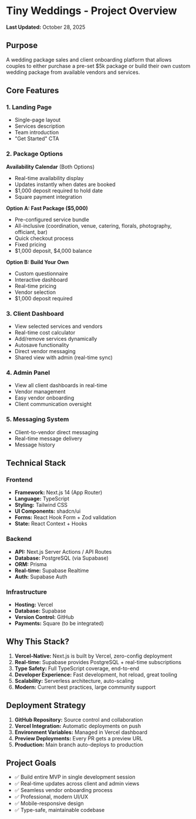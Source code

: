 # Tiny Weddings - Project Overview

**Last Updated:** October 28, 2025

## Purpose
A wedding package sales and client onboarding platform that allows couples to either purchase a pre-set $5k package or build their own custom wedding package from available vendors and services.

## Core Features

### 1. Landing Page
- Single-page layout
- Services description
- Team introduction
- "Get Started" CTA

### 2. Package Options

**Availability Calendar** (Both Options)
- Real-time availability display
- Updates instantly when dates are booked
- $1,000 deposit required to hold date
- Square payment integration

**Option A: Fast Package ($5,000)**
- Pre-configured service bundle
- All-inclusive (coordination, venue, catering, florals, photography, officiant, bar)
- Quick checkout process
- Fixed pricing
- $1,000 deposit, $4,000 balance

**Option B: Build Your Own**
- Custom questionnaire
- Interactive dashboard
- Real-time pricing
- Vendor selection
- $1,000 deposit required

### 3. Client Dashboard
- View selected services and vendors
- Real-time cost calculator
- Add/remove services dynamically
- Autosave functionality
- Direct vendor messaging
- Shared view with admin (real-time sync)

### 4. Admin Panel
- View all client dashboards in real-time
- Vendor management
- Easy vendor onboarding
- Client communication oversight

### 5. Messaging System
- Client-to-vendor direct messaging
- Real-time message delivery
- Message history

## Technical Stack

### Frontend
- **Framework:** Next.js 14 (App Router)
- **Language:** TypeScript
- **Styling:** Tailwind CSS
- **UI Components:** shadcn/ui
- **Forms:** React Hook Form + Zod validation
- **State:** React Context + Hooks

### Backend
- **API:** Next.js Server Actions / API Routes
- **Database:** PostgreSQL (via Supabase)
- **ORM:** Prisma
- **Real-time:** Supabase Realtime
- **Auth:** Supabase Auth

### Infrastructure
- **Hosting:** Vercel
- **Database:** Supabase
- **Version Control:** GitHub
- **Payments:** Square (to be integrated)

## Why This Stack?

1. **Vercel-Native:** Next.js is built by Vercel, zero-config deployment
2. **Real-time:** Supabase provides PostgreSQL + real-time subscriptions
3. **Type Safety:** Full TypeScript coverage, end-to-end
4. **Developer Experience:** Fast development, hot reload, great tooling
5. **Scalability:** Serverless architecture, auto-scaling
6. **Modern:** Current best practices, large community support

## Deployment Strategy

1. **GitHub Repository:** Source control and collaboration
2. **Vercel Integration:** Automatic deployments on push
3. **Environment Variables:** Managed in Vercel dashboard
4. **Preview Deployments:** Every PR gets a preview URL
5. **Production:** Main branch auto-deploys to production

## Project Goals

- ✅ Build entire MVP in single development session
- ✅ Real-time updates across client and admin views
- ✅ Seamless vendor onboarding process
- ✅ Professional, modern UI/UX
- ✅ Mobile-responsive design
- ✅ Type-safe, maintainable codebase
